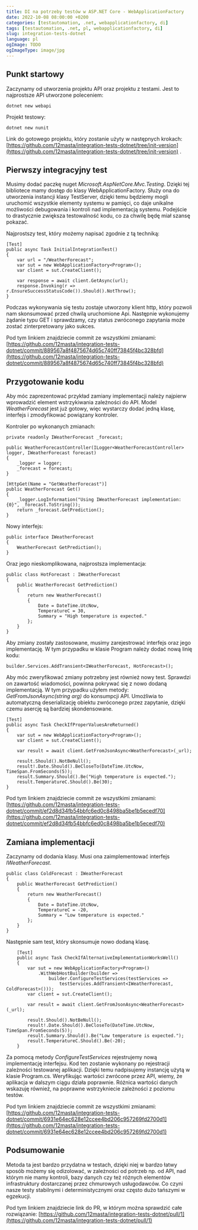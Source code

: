 ```yaml
---
title: DI na potrzeby testów w ASP.NET Core - WebApplicationFactory 
date: 2022-10-08 08:00:00 +0200 
categories: [testautomation, .net, webapplicationfactory, di]
tags: [testautomation, .net, pl, webapplicationfactory, di]
slug: integration-tests-dotnet 
language: pl 
ogImage: TODO 
ogImageType: image/jpg
---
```


## Punkt startowy

Zaczynamy od utworzenia projektu API oraz projektu z testami. Jest to najprostsze API utworzone poleceniem:

    dotnet new webapi

Projekt testowy:

    dotnet new nunit

Link do gotowego projektu, który zostanie użyty w następnych krokach:
[https://github.com/12masta/integration-tests-dotnet/tree/init-version](https://github.com/12masta/integration-tests-dotnet/tree/init-version)
.

## Pierwszy integracyjny test

Musimy dodać paczkę nuget _Microsoft.AspNetCore.Mvc.Testing_. Dzięki tej bibliotece mamy dostęp do klasy
WebApplicationFactory. Służy ona do utworzenia instancji klasy TestServer, dzięki temu będziemy mogli uruchomić
wszystkie elementy systemu w pamięci, co daje unikalne możliwości debugowania i kontroli nad implementacją systemu.
Podejście to drastycznie zwiększa testowalność kodu, co za chwilę będę miał szansę pokazać.

Najprostszy test, który możemy napisać zgodnie z tą techniką:

```
[Test]
public async Task InitialIntegrationTest()
{
    var url = "/WeatherForecast";
    var sut = new WebApplicationFactory<Program>();
    var client = sut.CreateClient();
    
    var response = await client.GetAsync(url);
    response.Invoking(r => r.EnsureSuccessStatusCode()).Should().NotThrow();
}
```

Podczas wykonywania się testu zostaje utworzony klient http, który pozwoli nam skonsumować przed chwilą uruchomione Api.
Następnie wykonujemy żądanie typu GET i sprawdzamy, czy status zwróconego zapytania może zostać zinterpretowany jako
sukces.

Pod tym linkiem znajdziecie commit ze wszystkimi
zmianami: [https://github.com/12masta/integration-tests-dotnet/commit/889567a8f4875674d65c740ff73845f4bc328bfd](https://github.com/12masta/integration-tests-dotnet/commit/889567a8f4875674d65c740ff73845f4bc328bfd)

## Przygotowanie kodu

Aby móc zaprezentować przykład zamiany implementacji należy najpierw wprowadzić element wstrzykiwania zależności do API.
Model _WeatherForecast_ jest już gotowy, więc wystarczy dodać jedną klasę, interfejs i zmodyfikować powiązany kontroler.

Kontroler po wykonanych zmianach:

```
private readonly IWeatherForecast _forecast;

public WeatherForecastController(ILogger<WeatherForecastController> logger, IWeatherForecast forecast)
{
    _logger = logger;
    _forecast = forecast;
}

[HttpGet(Name = "GetWeatherForecast")]
public WeatherForecast Get()
{
    _logger.LogInformation("Using IWeatherForecast implementation: {0}", _forecast.ToString());
    return _forecast.GetPrediction();
}
```

Nowy interfejs:

```
public interface IWeatherForecast
{
    WeatherForecast GetPrediction();
}
```

Oraz jego nieskomplikowana, najprostsza implementacja:

```
public class HotForecast : IWeatherForecast
{
    public WeatherForecast GetPrediction()
    {
        return new WeatherForecast()
        {
            Date = DateTime.UtcNow,
            TemperatureC = 30,
            Summary = "High temperature is expected."
        };
    }
}
```

Aby zmiany zostały zastosowane, musimy zarejestrować interfejs oraz jego implementację. W tym przypadku w klasie Program
należy dodać nową linię kodu:

    builder.Services.AddTransient<IWeatherForecast, HotForecast>();

Aby móc zweryfikować zmiany potrzebny jest również nowy test. Sprawdzi on zawartość wiadomości, powinna pokrywać się z
nowo dodaną implementacją. W tym przypadku użyłem metody: _GetFromJsonAsync<T>(string arg)_ do konsumpcji API. Umożliwia
to automatyczną deserializację obiektu zwróconego przez zapytanie, dzięki czemu asercję są bardziej skondensowane.

```
[Test]
public async Task CheckIfProperValuesAreReturned()
{
    var sut = new WebApplicationFactory<Program>();
    var client = sut.CreateClient();

    var result = await client.GetFromJsonAsync<WeatherForecast>(_url);

    result.Should().NotBeNull();
    result!.Date.Should().BeCloseTo(DateTime.UtcNow, TimeSpan.FromSeconds(5));
    result.Summary.Should().Be("High temperature is expected.");
    result.TemperatureC.Should().Be(30);
}
```

Pod tym linkiem znajdziecie commit ze wszystkimi
zmianami: [https://github.com/12masta/integration-tests-dotnet/commit/ef2d8d34fb54bbfc6ed0c8498ba5be1b5ecedf70](https://github.com/12masta/integration-tests-dotnet/commit/ef2d8d34fb54bbfc6ed0c8498ba5be1b5ecedf70)

## Zamiana implementacji

Zaczynamy od dodania klasy. Musi ona zaimplementować interfejs _IWeatherForecast_.

```
public class ColdForecast : IWeatherForecast
{
    public WeatherForecast GetPrediction()
    {
        return new WeatherForecast()
        {
            Date = DateTime.UtcNow,
            TemperatureC = -20,
            Summary = "Low temperature is expected."
        };
    }
}
```

Następnie sam test, który skonsumuje nowo dodaną klasę.

```
    [Test]
    public async Task CheckIfAlternativeImplementationWorksWell()
    {
        var sut = new WebApplicationFactory<Program>()
            .WithWebHostBuilder(builder =>
                builder.ConfigureTestServices(testServices =>
                    testServices.AddTransient<IWeatherForecast, ColdForecast>()));
        var client = sut.CreateClient();

        var result = await client.GetFromJsonAsync<WeatherForecast>(_url);

        result.Should().NotBeNull();
        result!.Date.Should().BeCloseTo(DateTime.UtcNow, TimeSpan.FromSeconds(5));
        result.Summary.Should().Be("Low temperature is expected.");
        result.TemperatureC.Should().Be(-20);
    }
```

Za pomocą metody _ConfigureTestServices_ rejestrujemy nową implementację interfejsu. Kod ten zostanie wykonany po
rejestracji zależności testowanej aplikacji. Dzięki temu nadpisujemy instancję użytą w klasie Program.cs. Weryfikując
wartości zwrócone przez API, wiemy, że aplikacja w dalszym ciągu działa poprawnie. Różnica wartości danych wskazuję
również, na poprawne wstrzykniecie zależności z poziomu testów.

Pod tym linkiem znajdziecie commit ze wszystkimi
zmianami: [https://github.com/12masta/integration-tests-dotnet/commit/6931e64ec628e12ccee4bd206c957269fd2700d1](https://github.com/12masta/integration-tests-dotnet/commit/6931e64ec628e12ccee4bd206c957269fd2700d1)

## Podsumowanie

Metoda ta jest bardzo przydatna w testach, dzięki niej w bardzo łatwy sposób możemy się odizolować, w zależności od
potrzeb np. od API, nad którym nie mamy kontroli, bazy danych czy też różnych elementów infrastruktury dostarczanej
przez chmurowych usługodawców. Co czyni nasze testy stabilnymi i deterministycznymi oraz często dużo tańszymi w
egzekucji.

Pod tym linkiem znajdziecie link do PR, w którym można sprawdzić całe
rozwiązanie: [https://github.com/12masta/integration-tests-dotnet/pull/1](https://github.com/12masta/integration-tests-dotnet/pull/1)